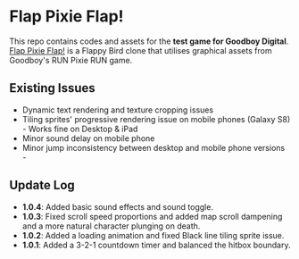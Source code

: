 # Flap Pixie Flap!

This repo contains codes and assets for the **test game for Goodboy Digital**. [Flap Pixie Flap!](https://flappixiepflap.netlify.com/) is a Flappy Bird clone that utilises graphical assets from Goodboy's RUN Pixie RUN game.

## Existing Issues

* Dynamic text rendering and texture cropping issues
* Tiling sprites' progressive rendering issue on mobile phones (Galaxy S8) - Works fine on Desktop & iPad
* Minor sound delay on mobile phone
* Minor jump inconsistency between desktop and mobile phone versions - 

## Update Log

- **1.0.4**: Added basic sound effects and sound toggle.
- **1.0.3**: Fixed scroll speed proportions and added map scroll dampening and a more natural character plunging on death.
- **1.0.2**: Added a loading animation and fixed Black line tiling sprite issue.
- **1.0.1**: Added a 3-2-1 countdown timer and balanced the hitbox boundary.
